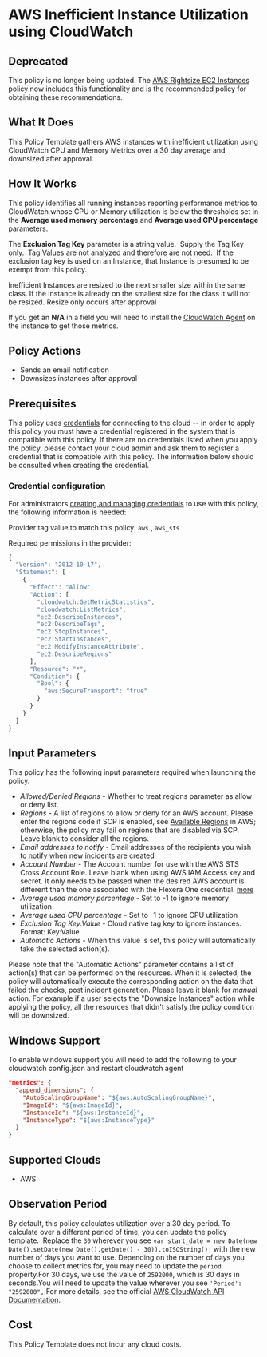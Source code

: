 # AWS Inefficient Instance Utilization using CloudWatch

## Deprecated

This policy is no longer being updated. The [AWS Rightsize EC2 Instances](https://github.com/flexera-public/policy_templates/tree/master/cost/aws/rightsize_ec2_instances/) policy now includes this functionality and is the recommended policy for obtaining these recommendations.

## What It Does

This Policy Template gathers AWS instances with inefficient utilization using CloudWatch CPU and Memory Metrics over a 30 day average and downsized after approval.

## How It Works

This policy identifies all running instances reporting performance metrics to CloudWatch whose CPU or Memory utilization is below the thresholds set in the **Average used memory percentage** and **Average used CPU percentage** parameters.

The **Exclusion Tag Key** parameter is a string value.  Supply the Tag Key only.  Tag Values are not analyzed and therefore are not need.  If the exclusion tag key is used on an Instance, that Instance is presumed to be exempt from this policy.

Inefficient Instances are resized to the next smaller size within the same class.  If the instance is already on the smallest size for the class it will not be resized. Resize only occurs after approval

If you get an **N/A** in a field you will need to install the [CloudWatch Agent](https://docs.aws.amazon.com/AmazonCloudWatch/latest/monitoring/Install-CloudWatch-Agent.html) on the instance to get those metrics.

## Policy Actions

- Sends an email notification
- Downsizes instances after approval

## Prerequisites

This policy uses [credentials](https://docs.flexera.com/flexera/EN/Automation/ManagingCredentialsExternal.htm) for connecting to the cloud -- in order to apply this policy you must have a credential registered in the system that is compatible with this policy. If there are no credentials listed when you apply the policy, please contact your cloud admin and ask them to register a credential that is compatible with this policy. The information below should be consulted when creating the credential.

### Credential configuration

For administrators [creating and managing credentials](https://docs.flexera.com/flexera/EN/Automation/ManagingCredentialsExternal.htm) to use with this policy, the following information is needed:

Provider tag value to match this policy: `aws` , `aws_sts`

Required permissions in the provider:

```javascript
{
  "Version": "2012-10-17",
  "Statement": [
    {
      "Effect": "Allow",
      "Action": [
        "cloudwatch:GetMetricStatistics",
        "cloudwatch:ListMetrics",
        "ec2:DescribeInstances",
        "ec2:DescribeTags",
        "ec2:StopInstances",
        "ec2:StartInstances",
        "ec2:ModifyInstanceAttribute",
        "ec2:DescribeRegions"
      ],
      "Resource": "*",
      "Condition": {
        "Bool": {
          "aws:SecureTransport": "true"
        }
      }
    }
  ]
}
```

## Input Parameters

This policy has the following input parameters required when launching the policy.

- *Allowed/Denied Regions* - Whether to treat regions parameter as allow or deny list.
- *Regions* - A list of regions to allow or deny for an AWS account. Please enter the regions code if SCP is enabled, see [Available Regions](https://docs.aws.amazon.com/AWSEC2/latest/UserGuide/using-regions-availability-zones.html#concepts-available-regions) in AWS; otherwise, the policy may fail on regions that are disabled via SCP. Leave blank to consider all the regions.
- *Email addresses to notify* - Email addresses of the recipients you wish to notify when new incidents are created
- *Account Number* - The Account number for use with the AWS STS Cross Account Role. Leave blank when using AWS IAM Access key and secret. It only needs to be passed when the desired AWS account is different than the one associated with the Flexera One credential. [more](https://docs.flexera.com/flexera/EN/Automation/ProviderCredentials.htm#automationadmin_1982464505_1123608)
- *Average used memory percentage* - Set to -1 to ignore memory utilization
- *Average used CPU percentage* - Set to -1 to ignore CPU utilization
- *Exclusion Tag Key:Value* - Cloud native tag key to ignore instances. Format: Key:Value
- *Automatic Actions* - When this value is set, this policy will automatically take the selected action(s).

Please note that the "Automatic Actions" parameter contains a list of action(s) that can be performed on the resources. When it is selected, the policy will automatically execute the corresponding action on the data that failed the checks, post incident generation. Please leave it blank for *manual* action.
For example if a user selects the "Downsize Instances" action while applying the policy, all the resources that didn't satisfy the policy condition will be downsized.

## Windows Support

To enable windows support you will need to add the following to your cloudwatch config.json and restart cloudwatch agent

```json
"metrics": {
  "append_dimensions": {
    "AutoScalingGroupName": "${aws:AutoScalingGroupName}",
    "ImageId": "${aws:ImageId}",
    "InstanceId": "${aws:InstanceId}",
    "InstanceType": "${aws:InstanceType}"
  }
}
```

## Supported Clouds

- AWS

## Observation Period

By default, this policy calculates utilization over a 30 day period.
To calculate over a different period of time, you can update the policy template.  Replace the `30` wherever you see `var start_date = new Date(new Date().setDate(new Date().getDate() - 30)).toISOString();` with the new number of days you want to use.
Depending on the number of days you choose to collect metrics for, you may need to update the `period` property.For 30 days, we use the value of `2592000`, which is 30 days in seconds.You will need to update the value wherever you see `'Period': "2592000",`.For more details, see the official [AWS CloudWatch API Documentation](https://docs.aws.amazon.com/AmazonCloudWatch/latest/APIReference/API_GetMetricStatistics.html).

## Cost

This Policy Template does not incur any cloud costs.
